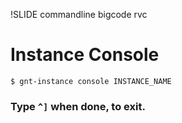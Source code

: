 !SLIDE commandline bigcode rvc

# Instance Console

    $ gnt-instance console INSTANCE_NAME

### Type `^]` when done, to exit.
